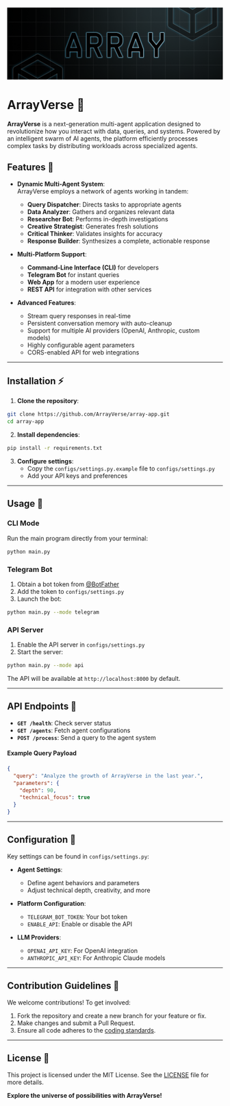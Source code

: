 ![ArrayVerse Banner](images/banner.jpg)  
# ArrayVerse 🌌  

**ArrayVerse** is a next-generation multi-agent application designed to revolutionize how you interact with data, queries, and systems. Powered by an intelligent swarm of AI agents, the platform efficiently processes complex tasks by distributing workloads across specialized agents.

## Features 🌟  

- **Dynamic Multi-Agent System**:  
  ArrayVerse employs a network of agents working in tandem:  
  - **Query Dispatcher**: Directs tasks to appropriate agents  
  - **Data Analyzer**: Gathers and organizes relevant data  
  - **Researcher Bot**: Performs in-depth investigations  
  - **Creative Strategist**: Generates fresh solutions  
  - **Critical Thinker**: Validates insights for accuracy  
  - **Response Builder**: Synthesizes a complete, actionable response  

- **Multi-Platform Support**:  
  - **Command-Line Interface (CLI)** for developers  
  - **Telegram Bot** for instant queries  
  - **Web App** for a modern user experience  
  - **REST API** for integration with other services  

- **Advanced Features**:  
  - Stream query responses in real-time  
  - Persistent conversation memory with auto-cleanup  
  - Support for multiple AI providers (OpenAI, Anthropic, custom models)  
  - Highly configurable agent parameters  
  - CORS-enabled API for web integrations  

---

## Installation ⚡  

1. **Clone the repository**:  
```bash  
git clone https://github.com/ArrayVerse/array-app.git  
cd array-app  
```  

2. **Install dependencies**:  
```bash  
pip install -r requirements.txt  
```  

3. **Configure settings**:  
   - Copy the `configs/settings.py.example` file to `configs/settings.py`  
   - Add your API keys and preferences  

---

## Usage 🚀  

### CLI Mode  
Run the main program directly from your terminal:  
```bash  
python main.py  
```  

### Telegram Bot  
1. Obtain a bot token from [@BotFather](https://t.me/botfather)  
2. Add the token to `configs/settings.py`  
3. Launch the bot:  
```bash  
python main.py --mode telegram  
```  

### API Server  
1. Enable the API server in `configs/settings.py`  
2. Start the server:  
```bash  
python main.py --mode api  
```  

The API will be available at `http://localhost:8000` by default.  

---

## API Endpoints 🔗  

- **`GET /health`**: Check server status  
- **`GET /agents`**: Fetch agent configurations  
- **`POST /process`**: Send a query to the agent system  

#### Example Query Payload  
```json  
{  
  "query": "Analyze the growth of ArrayVerse in the last year.",  
  "parameters": {  
    "depth": 90,  
    "technical_focus": true  
  }  
}  
```  

---

## Configuration 🔧  

Key settings can be found in `configs/settings.py`:  

- **Agent Settings**:  
  - Define agent behaviors and parameters  
  - Adjust technical depth, creativity, and more  

- **Platform Configuration**:  
  - `TELEGRAM_BOT_TOKEN`: Your bot token  
  - `ENABLE_API`: Enable or disable the API  

- **LLM Providers**:  
  - `OPENAI_API_KEY`: For OpenAI integration  
  - `ANTHROPIC_API_KEY`: For Anthropic Claude models  

---

## Contribution Guidelines 🤝  

We welcome contributions! To get involved:  
1. Fork the repository and create a new branch for your feature or fix.  
2. Make changes and submit a Pull Request.  
3. Ensure all code adheres to the [coding standards](docs/CONTRIBUTING.md).  

---

## License 📜  

This project is licensed under the MIT License. See the [LICENSE](LICENSE) file for more details.  

**Explore the universe of possibilities with ArrayVerse!**  

